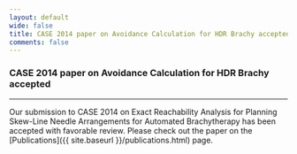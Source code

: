 ```yaml
---
layout: default
wide: false
title: CASE 2014 paper on Avoidance Calculation for HDR Brachy accepted
comments: false
---
```


### **CASE 2014 paper on Avoidance Calculation for HDR Brachy accepted**
---

Our submission to CASE 2014 on Exact Reachability Analysis for Planning
Skew-Line Needle Arrangements for Automated Brachytherapy has been accepted
with favorable review.
Please check out the paper on the [Publications]({{ site.baseurl }}/publications.html) page.
